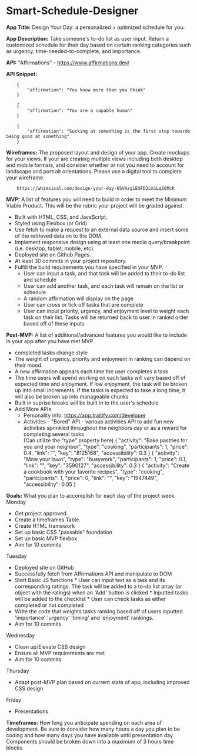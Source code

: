 # Smart-Schedule-Designer
**App Title:** Design Your Day: a personalized + optimized schedule for you.

**App Description:** Take someone's to-do list as user input. Return a customized schedule for their day based on certain ranking categories such as urgency, time-needed-to-complete, and importance.

**API:** "Affirmations" - https://www.affirmations.dev/

**API Snippet:** 

        {
            "affirmation": "You know more than you think"
        }

        {
            "affirmation": "You are a capable human"
        }

        {
            "affirmation": "Sucking at something is the first step towards being good at something"
        }



**Wireframes:** The proposed layout and design of your app. Create mockups for your views. If your are creating multiple views including both desktop and mobile formats, and consider whether or not you need to account for landscape and portrait orientations. Please use a digital tool to complete your wireframe.

        https://whimsical.com/design-your-day-6SVAzgLEXFD2Lm1LqS6McK

**MVP:** A list of features you will need to build in order to meet the Minimum Viable Product. This will be the rubric your project will be graded against.

- Built with HTML, CSS, and JavaScript.
- Styled using Flexbox (or Grid)
- Use fetch to make a request to an external data source and insert some of the retrieved data on to the DOM.
- Implement responsive design using at least one media query/breakpoint (i.e. desktop, tablet, mobile, etc).
- Deployed site on Github Pages.
- At least 30 commits in your project repository.
- Fulfill the build requirements you have specified in your MVP.
  * User can input a task, and that task will be added to their to-do list and schedule
  * User can add another task, and each task will remain on the list or schedule.
  * A random affirmation will display on the page
  * User can cross or tick off tasks that are complete
  * User can input priority, urgency, and enjoyment level to weight each task on their list. Tasks will be returned back to user in ranked order based off of these inputs

**Post-MVP:** 
A list of additional/advanced features you would like to include in your app after you have met MVP.

- completed tasks change style
- The weight of urgency, priority and enjoyment in ranking can depend on their mood.
- A new affirmation appears each time the user completes a task
- The time users will spend working on each tasks will vary based off of expected time and enjoyment. If low enjoyment, the task will be broken up into small increments. If the tasks is expected to take a long time, it will also be broken up into manageable chunks
- Built in suprise breaks will be built in to the user's schedule
- Add More APIs 
  * Personality info: https://app.traitify.com/developer
  * Activities - "Bored" API - various activities API to add fun new activities sprinkled throughout the neighbors day or as a reward for completing several tasks  
     (Can utilize the "type" property here)
    {
        "activity": "Bake pastries for you and your neighbor",
        "type": "cooking",
        "participants": 1,
        "price": 0.4,
        "link": "",
        "key": "8125168",
        "accessibility": 0.3
    }
    {
       "activity": "Mow your lawn",
       "type": "busywork",
       "participants": 1,
       "price": 0.1,
       "link": "",
       "key": "3590127",
       "accessibility": 0.3
    }
    {
        "activity": "Create a cookbook with your favorite recipes",
        "type": "cooking",
        "participants": 1,
        "price": 0,
        "link": "",
        "key": "1947449",
        "accessibility": 0.05
    }


**Goals:** What you plan to accomplish for each day of the project week.
Monday
 * Get project approved. 
 * Create a timeframes Table. 
 * Create HTML framework
 * Set up basic CSS "passable" foundation
 * Set up basic MVP flexbox
 * Aim for 10 commits

Tuesday
 * Deployed site on GitHub
 * Successfully fetch from Affirmations API and manipulate to DOM
 * Start Basic JS functions
        * User can input text as a task and its corresponding ratings. The task will be added to a to-do list array (or object with the ratings) when an        'Add' button is clicked
        * Inputted tasks will be added to the checklist
        * User can check tasks as either completed or not completed
 * Write the code that weights tasks ranking based off of users inputted 'importance' 'urgency' 'timing' and 'enjoyment' rankings.
 * Aim for 10 commits

Wednesday
 * Clean up/Elevate CSS design
 * Ensure all MVP requirements are met
 * Aim for 10 commits

Thursday
 * Adapt post-MVP plan based on current state of app, including improved CSS design

Friday
 * Presentations

**Timeframes:** How long you anticipate spending on each area of development. Be sure to consider how many hours a day you plan to be coding and how many days you have available until presentation day. Components should be broken down into a maximum of 3 hours time blocks.
